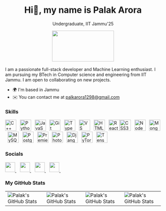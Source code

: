 <!-- ## Hi there 👋, My name is Palak Arora
<!-- <div id="header" align="center"> -->
<!--   <img src="https://media.giphy.com/media/M9gbBd9nbDrOTu1Mqx/giphy.gif" width="100"/> -->
<!-- </div> -->
<!--
<div id="header" align="center" height="100px">
  <p> Undergraduate, IIT Jammu'25</p>
  <img src="https://camo.githubusercontent.com/aa5dc8fbf5c3efe5578f34c2a278c82e6da2f9690d8a50a92279b5eec4c5968c/68747470733a2f2f6c6d732e6969746a616d6d752e61632e696e2f706c7567696e66696c652e7068702f312f7468656d655f61636164656d692f6c6f676f2f313639383932303032392f4949544a4d55312e706e67" height="100" width="200"/>
</div>
<div>
I'm a web full-stack developer and ML engineer. I like to learn and explore new skills and technologies. I'm interested in Machine learning, software development and full stack development
  <ul>
    <li>I'm pursuing my BTech in CSE from IIT Jammu, with expected graduation year of 2025 </li>
    <li>You can contact me at  <a href="mailto:palkarora1298@gmail.com">palkarora1298@gmail.com</a></li>
  </ul>
</div>

<h3> Skills </h3>
<div align="center" id="badges" style="margin-top: 20px;">
  <a href="https://learn.microsoft.com/en-us/cpp/?view=msvc-170" style="margin: 10px;">
    <img src="https://skillicons.dev/icons?i=cpp" alt="C++" style="width: 50px; height: 50px;"/>
  </a>
  <a href="https://www.python.org/" style="margin: 10px;">
    <img src="https://skillicons.dev/icons?i=py" alt="Python" style="width: 50px; height: 50px;"/>
  </a>
  <a href="https://www.djangoproject.com/" style="margin: 10px;">
    <img src="https://skillicons.dev/icons?i=django" alt="Django" style="width: 50px; height: 50px;"/>
  </a>
  <a href="https://react.dev/" style="margin: 10px;">
    <img src="https://skillicons.dev/icons?i=react" alt="React" style="width: 50px; height: 50px;"/>
  </a>
  <a href="https://threejs.org/" style="margin: 10px;">
    <img src="https://skillicons.dev/icons?i=threejs" alt="Three.js" style="width: 50px; height: 50px;"/>
  </a>
  <a href="https://www.typescriptlang.org/" style="margin: 10px;">
    <img src="https://skillicons.dev/icons?i=ts" alt="TypeScript" style="width: 50px; height: 50px;"/>
  </a>
  <a href="https://git-scm.com/" style="margin: 10px;">
    <img src="https://skillicons.dev/icons?i=git" alt="Git" style="width: 50px; height: 50px;"/>
  </a>
  <a href="https://developer.mozilla.org/en-US/docs/Web/JavaScript" style="margin: 10px;">
    <img src="https://skillicons.dev/icons?i=js" alt="JavaScript" style="width: 50px; height: 50px;"/>
  </a>
  <a href="https://developer.mozilla.org/en-US/docs/Web/CSS" style="margin: 10px;">
    <img src="https://skillicons.dev/icons?i=css" alt="CSS" style="width: 50px; height: 50px;"/>
  </a>
  <a href="https://developer.mozilla.org/en-US/docs/Glossary/HTML5" style="margin: 10px;">
    <img src="https://skillicons.dev/icons?i=html" alt="HTML" style="width: 50px; height: 50px;"/>
  </a>
  <a href="https://www.mongodb.com/lp/cloud/atlas/try4?utm_source=bing&utm_campaign=search_bs_pl_evergreen_atlas_core_prosp-brand_gic-null_apac-in_ps-all_desktop_eng_lead&utm_term=mongodb&utm_medium=cpc_paid_search&utm_ad=e&utm_ad_campaign_id=415204524&adgroup=1207264237113792&msclkid=f9039a4629fa1c205406fc16667d6dca" style="margin: 10px;">
    <img src="https://skillicons.dev/icons?i=mongodb" alt="MongoDB" style="width: 50px; height: 50px;"/>
  </a>
  <a href="https://www.mysql.com/" style="margin: 10px;">
    <img src="https://skillicons.dev/icons?i=mysql" alt="MySQL" style="width: 50px; height: 50px;"/>
  </a>
</div>


</p>

<h3> Social </h3> 
<div id="badges">
  <a href="https://github.com/Arolak03">
    <img src="https://skillicons.dev/icons?i=github" alt="GitHub" style="margin: 10px;"/>
  </a>
  <a href="https://www.linkedin.com/in/palak-arora-8a52b5227/">
    <img src="https://skillicons.dev/icons?i=linkedin" alt="LinkedIn" style="margin: 10px;"/>
  </a>
  <a href="https://www.instagram.com/arolak03/">
    <img src="https://skillicons.dev/icons?i=instagram" alt="Instagram" style="margin: 60px;"/>
  </a>
</div>

<br>
 <table width="100%" height="100%" >
    <tr>
        <td><img style="border: none;" src="https://github-profile-summary-cards.vercel.app/api/cards/stats?username=Arolak03&theme=github_dark" alt="Palak's GitHub Stats"/></td>
        <td><img style="border: none;" src="https://github-profile-summary-cards.vercel.app/api/cards/productive-time?username=Arolak03&theme=github_dark&utcOffset=10" alt="Palak's GitHub Stats"/>
        <td><img style="border: none;" src="https://github-profile-summary-cards.vercel.app/api/cards/repos-per-language?username=Arolak03&theme=github_dark" alt="Palak's GitHub Stats"/></td>
        <td><img style="border: none;" src="https://github-profile-summary-cards.vercel.app/api/cards/most-commit-language?username=Arolak03&theme=github_dark" alt="Palak's GitHub Stats"/></td>
    </tr>
 </table>
<!--
**Arolak03/Arolak03** is a ✨ _special_ ✨ repository because its `README.md` (this file) appears on your GitHub profile.

Here are some ideas to get you started:

- 🔭 I’m currently working on ...
- 🌱 I’m currently learning ...
- 👯 I’m looking to collaborate on ...
- 🤔 I’m looking for help with ...
- 💬 Ask me about ...
- 📫 How to reach me: ...
- 😄 Pronouns: ...
- ⚡ Fun fact: ...
-->

<!--
<h1 align="center">Hi 👋, I'm Palak Arora</h1>
<h3 align="center">A passionate full stack developer and Machine Learning enthusiast. I am pursuing my BTech in Computer Science and Engineering from IIT Jammu. I am open to collaborate in new projects.</h3>

- 📫 How to reach me **palkarora1298@gmail.com**

<h3 align="left">Connect with me:</h3>
<p align="left">
<a href="https://linkedin.com/in/palak-arora-8a52b5227" target="blank"><img align="center" src="https://raw.githubusercontent.com/rahuldkjain/github-profile-readme-generator/master/src/images/icons/Social/linked-in-alt.svg" alt="palak-arora-8a52b5227" height="30" width="40" /></a>
<a href="https://instagram.com/arolak03" target="blank"><img align="center" src="https://raw.githubusercontent.com/rahuldkjain/github-profile-readme-generator/master/src/images/icons/Social/instagram.svg" alt="arolak03" height="30" width="40" /></a>
<a href="https://www.leetcode.com/arolak" target="blank"><img align="center" src="https://raw.githubusercontent.com/rahuldkjain/github-profile-readme-generator/master/src/images/icons/Social/leet-code.svg" alt="arolak" height="30" width="40" /></a>
</p>

<h3 align="left">Languages and Tools:</h3>
<p align="left"> <a href="https://angular.io" target="_blank" rel="noreferrer"> <img src="https://angular.io/assets/images/logos/angular/angular.svg" alt="angular" width="40" height="40"/> </a> <a href="https://www.w3schools.com/cpp/" target="_blank" rel="noreferrer"> <img src="https://raw.githubusercontent.com/devicons/devicon/master/icons/cplusplus/cplusplus-original.svg" alt="cplusplus" width="40" height="40"/> </a> <a href="https://www.w3schools.com/css/" target="_blank" rel="noreferrer"> <img src="https://raw.githubusercontent.com/devicons/devicon/master/icons/css3/css3-original-wordmark.svg" alt="css3" width="40" height="40"/> </a> <a href="https://www.djangoproject.com/" target="_blank" rel="noreferrer"> <img src="https://cdn.worldvectorlogo.com/logos/django.svg" alt="django" width="40" height="40"/> </a> <a href="https://www.w3.org/html/" target="_blank" rel="noreferrer"> <img src="https://raw.githubusercontent.com/devicons/devicon/master/icons/html5/html5-original-wordmark.svg" alt="html5" width="40" height="40"/> </a> <a href="https://developer.mozilla.org/en-US/docs/Web/JavaScript" target="_blank" rel="noreferrer"> <img src="https://raw.githubusercontent.com/devicons/devicon/master/icons/javascript/javascript-original.svg" alt="javascript" width="40" height="40"/> </a> <a href="https://www.mongodb.com/" target="_blank" rel="noreferrer"> <img src="https://raw.githubusercontent.com/devicons/devicon/master/icons/mongodb/mongodb-original-wordmark.svg" alt="mongodb" width="40" height="40"/> </a> <a href="https://www.mysql.com/" target="_blank" rel="noreferrer"> <img src="https://raw.githubusercontent.com/devicons/devicon/master/icons/mysql/mysql-original-wordmark.svg" alt="mysql" width="40" height="40"/> </a> <a href="https://nodejs.org" target="_blank" rel="noreferrer"> <img src="https://raw.githubusercontent.com/devicons/devicon/master/icons/nodejs/nodejs-original-wordmark.svg" alt="nodejs" width="40" height="40"/> </a> <a href="https://opencv.org/" target="_blank" rel="noreferrer"> <img src="https://www.vectorlogo.zone/logos/opencv/opencv-icon.svg" alt="opencv" width="40" height="40"/> </a> <a href="https://pandas.pydata.org/" target="_blank" rel="noreferrer"> <img src="https://raw.githubusercontent.com/devicons/devicon/2ae2a900d2f041da66e950e4d48052658d850630/icons/pandas/pandas-original.svg" alt="pandas" width="40" height="40"/> </a> <a href="https://www.photoshop.com/en" target="_blank" rel="noreferrer"> <img src="https://raw.githubusercontent.com/devicons/devicon/master/icons/photoshop/photoshop-line.svg" alt="photoshop" width="40" height="40"/> </a> <a href="https://www.postgresql.org" target="_blank" rel="noreferrer"> <img src="https://raw.githubusercontent.com/devicons/devicon/master/icons/postgresql/postgresql-original-wordmark.svg" alt="postgresql" width="40" height="40"/> </a> <a href="https://www.python.org" target="_blank" rel="noreferrer"> <img src="https://raw.githubusercontent.com/devicons/devicon/master/icons/python/python-original.svg" alt="python" width="40" height="40"/> </a> <a href="https://pytorch.org/" target="_blank" rel="noreferrer"> <img src="https://www.vectorlogo.zone/logos/pytorch/pytorch-icon.svg" alt="pytorch" width="40" height="40"/> </a> <a href="https://reactjs.org/" target="_blank" rel="noreferrer"> <img src="https://raw.githubusercontent.com/devicons/devicon/master/icons/react/react-original-wordmark.svg" alt="react" width="40" height="40"/> </a> <a href="https://scikit-learn.org/" target="_blank" rel="noreferrer"> <img src="https://upload.wikimedia.org/wikipedia/commons/0/05/Scikit_learn_logo_small.svg" alt="scikit_learn" width="40" height="40"/> </a> <a href="https://www.tensorflow.org" target="_blank" rel="noreferrer"> <img src="https://www.vectorlogo.zone/logos/tensorflow/tensorflow-icon.svg" alt="tensorflow" width="40" height="40"/> </a> <a href="https://www.typescriptlang.org/" target="_blank" rel="noreferrer"> <img src="https://raw.githubusercontent.com/devicons/devicon/master/icons/typescript/typescript-original.svg" alt="typescript" width="40" height="40"/> </a> </p>
<br>
 <table width="100%" height="100%" >
    <tr>
        <td><img style="border: none;" src="https://github-profile-summary-cards.vercel.app/api/cards/stats?username=Arolak03&theme=github_dark" alt="Palak's GitHub Stats"/></td>
        <td><img style="border: none;" src="https://github-profile-summary-cards.vercel.app/api/cards/productive-time?username=Arolak03&theme=github_dark&utcOffset=10" alt="Palak's GitHub Stats"/>
        <td><img style="border: none;" src="https://github-profile-summary-cards.vercel.app/api/cards/repos-per-language?username=Arolak03&theme=github_dark" alt="Palak's GitHub Stats"/></td>
        <td><img style="border: none;" src="https://github-profile-summary-cards.vercel.app/api/cards/most-commit-language?username=Arolak03&theme=github_dark" alt="Palak's GitHub Stats"/></td>
    </tr>
 </table>
 -->

<!-- <h1 align="center">Hi 👋, I'm Palak Arora</h1>
<div> <a href="https://github.com/Arolak03" target="_blank"><img src="https://img.shields.io/badge/GitHub-100000?style=for-the-badge&logo=github&logoColor=white" target="_blank"></a>
</div><h3 align="left">Languages and Tools:</h3>
<p align="left">
<img src="https://raw.githubusercontent.com/teamedwardforever/Readme-Generator/71f25dd8b98329b168142a6b782a107b75eab178/svg/Skills/Languages/Haskell-Logo.svg" alt="Haskell" width="40" height="40"/>
<img src="https://raw.githubusercontent.com/teamedwardforever/Readme-Generator/71f25dd8b98329b168142a6b782a107b75eab178/svg/Skills/Languages/apple_objectivec-icon.svg" alt="ObjectiveC" width="40" height="40"/>
<img src="https://raw.githubusercontent.com/teamedwardforever/Readme-Generator/71f25dd8b98329b168142a6b782a107b75eab178/svg/Skills/Languages/c-original.svg" alt="C" width="40" height="40"/>
<img src="https://raw.githubusercontent.com/teamedwardforever/Readme-Generator/71f25dd8b98329b168142a6b782a107b75eab178/svg/Skills/ML/Scikit_learn_logo_small.svg" alt="Scikit" width="40" height="40"/>
<img src="https://raw.githubusercontent.com/teamedwardforever/Readme-Generator/71f25dd8b98329b168142a6b782a107b75eab178/svg/Skills/ML/opencv-icon.svg" alt="Opencv" width="40" height="40"/>
<img src="https://raw.githubusercontent.com/teamedwardforever/Readme-Generator/71f25dd8b98329b168142a6b782a107b75eab178/svg/Skills/ML/pandas-original.svg" alt="Pandas" width="40" height="40"/>
<img src="https://raw.githubusercontent.com/teamedwardforever/Readme-Generator/71f25dd8b98329b168142a6b782a107b75eab178/svg/Skills/ML/pytorch-icon.svg" alt="Pytorch" width="40" height="40"/>
<img src="https://raw.githubusercontent.com/teamedwardforever/Readme-Generator/71f25dd8b98329b168142a6b782a107b75eab178/svg/Skills/ML/tensorflow-icon.svg" alt="Tensorflow" width="40" height="40"/>
</p>

<h3 align="left">Stars</h3>
<p><img align="center" height="180em" src="https://github-readme-streak-stats.herokuapp.com/?user=Arolak03&theme=" alt="Arolak03" /></p>

<img src="https://user-images.githubusercontent.com/73097560/115834477-dbab4500-a447-11eb-908a-139a6edaec5c.gif"><h3 align="center">Statistics</h3>
<div align="center">
<a href="https://github.com/Arolak03">
<img align="center" src="http://github-profile-summary-cards.vercel.app/api/cards/stats?username=Arolak03&theme=2077" height="180em" />
<img align="center" src="http://github-profile-summary-cards.vercel.app/api/cards/most-commit-language?username=Arolak03&theme=2077" height="180em" />
<img align="center" src="http://github-profile-summary-cards.vercel.app/api/cards/repos-per-language?username=Arolak03&theme=2077" height="180em" />
<img align="center" src="http://github-profile-summary-cards.vercel.app/api/cards/productive-time?username=Arolak03&theme=2077" height="180em" />
<img align="center" src="http://github-profile-summary-cards.vercel.app/api/cards/profile-details?username=Arolak03&theme=2077" height="180em" />
</div>

Hi, ![](https://user-images.githubusercontent.com/18350557/176309783-0785949b-9127-417c-8b55-ab5a4333674e.gif)My name is Palak Arora
=================================================================================================================================== -->
<h1 align="center"> Hi👋, my name is Palak Arora </h1>

<div id="header" align="center" height="100px">
  <p> Undergraduate, IIT Jammu'25</p>
  <img src="https://camo.githubusercontent.com/aa5dc8fbf5c3efe5578f34c2a278c82e6da2f9690d8a50a92279b5eec4c5968c/68747470733a2f2f6c6d732e6969746a616d6d752e61632e696e2f706c7567696e66696c652e7068702f312f7468656d655f61636164656d692f6c6f676f2f313639383932303032392f4949544a4d55312e706e67" height="100" width="200"/>

</div>
<br>
I am a passionate full-stack developer and Machine Learning enthusiast. I am pursuing my BTech in Computer science and engineering from IIT Jammu. I am open to collaborating on new projects.

* 🌍  I'm based in Jammu
* ✉️  You can contact me at [palkarora1298@gmail.com](mailto:palkarora1298@gmail.com)

### Skills

<p align="left">
  <a href="https://docs.microsoft.com/en-us/cpp/?view=msvc-170" target="_blank" rel="noreferrer"><img src="https://raw.githubusercontent.com/danielcranney/readme-generator/main/public/icons/skills/cplusplus-colored.svg" width="36" height="36" alt="C++" /></a>&nbsp;&nbsp;
  <a href="https://www.python.org/" target="_blank" rel="noreferrer"><img src="https://raw.githubusercontent.com/danielcranney/readme-generator/main/public/icons/skills/python-colored.svg" width="36" height="36" alt="Python" /></a>&nbsp;&nbsp;
  <a href="https://developer.mozilla.org/en-US/docs/Web/JavaScript" target="_blank" rel="noreferrer"><img src="https://raw.githubusercontent.com/danielcranney/readme-generator/main/public/icons/skills/javascript-colored.svg" width="36" height="36" alt="JavaScript" /></a>&nbsp;&nbsp;
  <a href="https://git-scm.com/" target="_blank" rel="noreferrer"><img src="https://raw.githubusercontent.com/danielcranney/readme-generator/main/public/icons/skills/git-colored.svg" width="36" height="36" alt="Git" /></a>&nbsp;&nbsp;
  <a href="https://www.typescriptlang.org/" target="_blank" rel="noreferrer"><img src="https://raw.githubusercontent.com/danielcranney/readme-generator/main/public/icons/skills/typescript-colored.svg" width="36" height="36" alt="TypeScript" /></a>&nbsp;&nbsp;
  <a href="https://code.visualstudio.com/" target="_blank" rel="noreferrer"><img src="https://raw.githubusercontent.com/danielcranney/readme-generator/main/public/icons/skills/visualstudiocode.svg" width="36" height="36" alt="VS Code" /></a>&nbsp;&nbsp;
  <a href="https://developer.mozilla.org/en-US/docs/Glossary/HTML5" target="_blank" rel="noreferrer"><img src="https://raw.githubusercontent.com/danielcranney/readme-generator/main/public/icons/skills/html5-colored.svg" width="36" height="36" alt="HTML5" /></a>&nbsp;&nbsp;
  <a href="https://reactjs.org/" target="_blank" rel="noreferrer"><img src="https://raw.githubusercontent.com/danielcranney/readme-generator/main/public/icons/skills/react-colored.svg" width="36" height="36" alt="React" /></a><a href="https://www.w3.org/TR/CSS/#css" target="_blank" rel="noreferrer"><img src="https://raw.githubusercontent.com/danielcranney/readme-generator/main/public/icons/skills/css3-colored.svg" width="36" height="36" alt="CSS3" /></a>&nbsp;&nbsp;
  <a href="https://nodejs.org/en/" target="_blank" rel="noreferrer"><img src="https://raw.githubusercontent.com/danielcranney/readme-generator/main/public/icons/skills/nodejs-colored.svg" width="36" height="36" alt="NodeJS" /></a>&nbsp;&nbsp;
  <a href="https://www.mongodb.com/" target="_blank" rel="noreferrer"><img src="https://raw.githubusercontent.com/danielcranney/readme-generator/main/public/icons/skills/mongodb-colored.svg" width="36" height="36" alt="MongoDB" /></a>
  &nbsp;&nbsp;<a href="https://www.mysql.com/" target="_blank" rel="noreferrer"><img src="https://raw.githubusercontent.com/danielcranney/readme-generator/main/public/icons/skills/mysql-colored.svg" width="36" height="36" alt="MySQL" /></a>&nbsp;&nbsp;
  <a href="https://www.postgresql.org/" target="_blank" rel="noreferrer"><img src="https://raw.githubusercontent.com/danielcranney/readme-generator/main/public/icons/skills/postgresql-colored.svg" width="36" height="36" alt="PostgreSQL" /></a>&nbsp;&nbsp;
  <a href="https://www.adobe.com/uk/products/premiere.html" target="_blank" rel="noreferrer"><img src="https://raw.githubusercontent.com/danielcranney/readme-generator/main/public/icons/skills/premierepro-colored.svg" width="36" height="36" alt="Premiere Pro" /></a>&nbsp;&nbsp;
  <a href="https://www.adobe.com/uk/products/photoshop.html" target="_blank" rel="noreferrer"><img src="https://raw.githubusercontent.com/danielcranney/readme-generator/main/public/icons/skills/photoshop-colored.svg" width="36" height="36" alt="Photoshop" /></a>&nbsp;&nbsp;
  <a href="https://www.djangoproject.com/" target="_blank" rel="noreferrer"><img src="https://raw.githubusercontent.com/danielcranney/readme-generator/main/public/icons/skills/django-colored.svg" width="36" height="36" alt="Django" /></a>&nbsp;&nbsp;
  <a href="https://pytorch.org/" target="_blank" rel="noreferrer"><img src="https://raw.githubusercontent.com/danielcranney/readme-generator/main/public/icons/skills/pytorch-colored.svg" width="36" height="36" alt="PyTorch" /></a>&nbsp;&nbsp;
  <a href="https://www.tensorflow.org/" target="_blank" rel="noreferrer"><img src="https://raw.githubusercontent.com/danielcranney/readme-generator/main/public/icons/skills/tensorflow-colored.svg" width="36" height="36" alt="TensorFlow" /></a>&nbsp;&nbsp;
</p>

### Socials

<p align="left"> <a href="https://www.github.com/Arolak03" target="_blank" rel="noreferrer"> <picture> <source media="(prefers-color-scheme: dark)" srcset="https://raw.githubusercontent.com/danielcranney/readme-generator/main/public/icons/socials/github-dark.svg" /> <source media="(prefers-color-scheme: light)" srcset="https://raw.githubusercontent.com/danielcranney/readme-generator/main/public/icons/socials/github.svg" /> <img src="https://raw.githubusercontent.com/danielcranney/readme-generator/main/public/icons/socials/github.svg" width="32" height="32" /> </picture> </a>&nbsp;&nbsp;
 <a href="https://leetcode.com/u/Arolak/" target="_blank" rel="noreferrer"> <picture> <source media="(prefers-color-scheme: dark)" srcset="https://iconape.com/wp-content/files/jf/122399/png/LeetCode_logo_white_no_text.png" /> <source media="(prefers-color-scheme: light)" srcset="https://raw.githubusercontent.com/danielcranney/readme-generator/main/public/icons/socials/linkedin.svg" /> <img src="https://iconape.com/wp-content/files/jf/122399/png/LeetCode_logo_white_no_text.png" width="32" height="32" /> </picture> </a>&nbsp;&nbsp;
  <a href="http://www.instagram.com/arolak03" target="_blank" rel="noreferrer"> <picture> <source media="(prefers-color-scheme: dark)" srcset="https://raw.githubusercontent.com/danielcranney/readme-generator/main/public/icons/socials/instagram-dark.svg" /> <source media="(prefers-color-scheme: light)" srcset="https://raw.githubusercontent.com/danielcranney/readme-generator/main/public/icons/socials/instagram.svg" /> <img src="https://raw.githubusercontent.com/danielcranney/readme-generator/main/public/icons/socials/instagram.svg" width="32" height="32" /> </picture> </a>&nbsp;&nbsp;
  <a href="https://www.linkedin.com/in/palak-arora-8a52b5227" target="_blank" rel="noreferrer"> <picture> <source media="(prefers-color-scheme: dark)" srcset="https://raw.githubusercontent.com/danielcranney/readme-generator/main/public/icons/socials/linkedin-dark.svg" /> <source media="(prefers-color-scheme: light)" srcset="https://raw.githubusercontent.com/danielcranney/readme-generator/main/public/icons/socials/linkedin.svg" /> <img src="https://raw.githubusercontent.com/danielcranney/readme-generator/main/public/icons/socials/linkedin.svg" width="32" height="32" /> </picture> </a>&nbsp;&nbsp;

</p>

### My GitHub Stats</b>
<!--
<a href="http://www.github.com/Arolak03"><img src="https://github-readme-streak-stats.herokuapp.com/?user=Arolak03&stroke=ffffff&background=1c1917&ring=0891b2&fire=0891b2&currStreakNum=ffffff&currStreakLabel=0891b2&sideNums=ffffff&sideLabels=ffffff&dates=ffffff&hide_border=true" /></a>

<a href="https://github.com/Arolak03" align="left"><img src="https://github-readme-stats.vercel.app/api/top-langs/?username=Arolak03&langs_count=10&title_color=0891b2&text_color=ffffff&icon_color=0891b2&bg_color=1c1917&hide_border=true&locale=en&custom_title=Top%20%Languages" alt="Top Languages" /></a>
-->
<table width="100%" height="100%" >
    <tr>
        <td><img style="border: none;" src="https://github-profile-summary-cards.vercel.app/api/cards/stats?username=Arolak03&theme=github_dark" alt="Palak's GitHub Stats"/></td>
        <td><img style="border: none;" src="https://github-profile-summary-cards.vercel.app/api/cards/productive-time?username=Arolak03&theme=github_dark&utcOffset=10" alt="Palak's GitHub Stats"/>
        <td><img style="border: none;" src="https://github-profile-summary-cards.vercel.app/api/cards/repos-per-language?username=Arolak03&theme=github_dark" alt="Palak's GitHub Stats"/></td>
        <td><img style="border: none;" src="https://github-profile-summary-cards.vercel.app/api/cards/most-commit-language?username=Arolak03&theme=github_dark" alt="Palak's GitHub Stats"/></td>
    </tr>
 </table>
